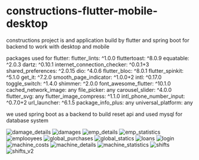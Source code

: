 # constructions-flutter-mobile-desktop
constructions project is and application build by flutter and spring boot for backend to work with desktop and mobile


packages used for flutter:
flutter_lints: ^1.0.0
  fluttertoast: ^8.0.9
  equatable: ^2.0.3
  dartz: ^0.10.1
  internet_connection_checker: ^0.0.1+3
  shared_preferences: ^2.0.15
  dio: ^4.0.6
  flutter_bloc: ^8.0.1
  flutter_spinkit: ^5.1.0
  get_it: ^7.2.0
  smooth_page_indicator: ^1.0.0+2
  intl: ^0.17.0
  toggle_switch: ^1.4.0
  shimmer: ^2.0.0
  font_awesome_flutter: ^10.1.0
  cached_network_image: any
  file_picker: any
  carousel_slider: ^4.0.0
  flutter_svg: any
  flutter_image_compress: ^1.1.0
  intl_phone_number_input: ^0.7.0+2
  url_launcher: ^6.1.5
  package_info_plus: any
  universal_platform: any
  
  
  we used spring boot as a backend to build reset api and used mysql for database system
  
  

![damage_details](https://user-images.githubusercontent.com/33758561/187380180-96a07dc1-d59e-4567-b7bd-965cecd77e4f.PNG)
![damages](https://user-images.githubusercontent.com/33758561/187380185-5792d306-89f6-4b99-9964-af4467f7939e.PNG)
![emp_details](https://user-images.githubusercontent.com/33758561/187380186-f180ac41-feeb-4ba2-a17a-32c11f9dbc93.PNG)
![emp_statistics](https://user-images.githubusercontent.com/33758561/187380188-04ccbffa-3d0f-4620-9ed6-12f91d81b657.PNG)
![emplooyees](https://user-images.githubusercontent.com/33758561/187380191-1ab6b322-e62e-4d4f-8e7d-5fc1611846e3.PNG)
![global_purchases](https://user-images.githubusercontent.com/33758561/187380195-43793b84-b92e-4725-975b-d09b37ad6868.PNG)
![global_statics](https://user-images.githubusercontent.com/33758561/187380199-d922d740-3508-4d61-aed3-08e58582db56.PNG)
![loans](https://user-images.githubusercontent.com/33758561/187380201-5d6b75f9-e7fc-4569-85ff-979136fe347b.PNG)
![login](https://user-images.githubusercontent.com/33758561/187380204-7d686d49-5fda-4400-a183-6d087bbb5d2d.PNG)
![machine_costs](https://user-images.githubusercontent.com/33758561/187380207-e8c46a85-1ebc-43e1-a0f4-f189104cd090.PNG)
![machine_details](https://user-images.githubusercontent.com/33758561/187380210-4d2ae7b9-b5f0-4d4e-a741-721855a01297.PNG)
![machine_statistics](https://user-images.githubusercontent.com/33758561/187380211-a3cb9fb0-4b85-4f2d-8c53-f683de58d3b0.PNG)
![shifts](https://user-images.githubusercontent.com/33758561/187380215-36fe5d35-bac6-4d01-8a75-8e4f6161eb6d.PNG)
![shifts_v2](https://user-images.githubusercontent.com/33758561/187380218-26a14f43-fbc9-4644-b84f-5245a694f8a0.PNG)
